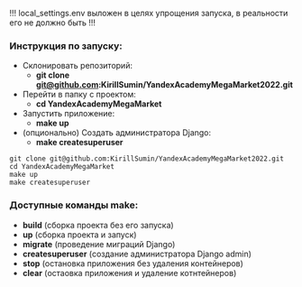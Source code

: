 !!! local_settings.env выложен в целях упрощения запуска, в реальности его не должно быть !!!
### Инструкция по запуску:
 - Склонировать репозиторий: 
   - **git clone git@github.com:KirillSumin/YandexAcademyMegaMarket2022.git**
 - Перейти в папку с проектом: 
   - **cd YandexAcademyMegaMarket**
 - Запустить приложение: 
   - **make up**
 - (опционально) Создать администратора Django: 
   - **make createsuperuser**
``` 
git clone git@github.com:KirillSumin/YandexAcademyMegaMarket2022.git
cd YandexAcademyMegaMarket
make up
make createsuperuser
```

### Доступные команды make:
 - **build** (сборка проекта без его запуска)
 - **up** (сборка проекта и запуск)
 - **migrate** (проведение миграций Django)
 - **createsuperuser** (создание администратора Django admin)
 - **stop** (остановка приложения без удаления контейнеров)
 - **clear** (остаовка приложения и удаление котнтейнеров)